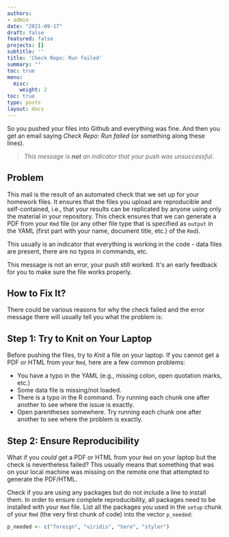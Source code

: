 ```yaml
---
authors:
- admin
date: "2021-09-17"
draft: false
featured: false
projects: []
subtitle: ''
title: 'Check Repo: Run failed'
summary: ""  
toc: true
menu:
  misc:
    weight: 2
toc: true
type: posts
layout: docs
---
```


So you pushed your files into Github and everything was fine. And then you get an email saying *Check Repo: Run failed* (or something along these lines). 

> _This message is **not** an indicator that your push was unsuccessful_. 

## Problem

This mail is the result of an automated check that we set up for your homework files. It ensures that the files you upload are reproducible and self-contained, i.e., that your results can be replicated by anyone using only the material in your repository. This check ensures that we can generate a PDF from your `Rmd` file (or any other file type that is specified as `output` in the YAML (first part with your name, document title, etc.) of the `Rmd`). 

This usually is an indicator that everything is working in the code - data files are present, there are no typos in commands, etc. 

This message is not an error, your push still worked. It's an early feedback for you to make sure the file works properly.


## How to Fix It?

There could be various reasons for why the check failed and the error message there will usually tell you what the problem is:

## Step 1: Try to Knit on Your Laptop

Before pushing the files, try to *Knit* a file on your laptop. If you cannot get a PDF or HTML from your `Rmd`, here are a few common problems:

- You have a typo in the YAML (e.g., missing colon, open quotation marks, etc.)
- Some data file is missing/not loaded.
- There is a typo in the R command. Try running each chunk one after another to see where the issue is exactly. 
- Open parentheses somewhere. Try running each chunk one after another to see where the problem is exactly. 

## Step 2: Ensure Reproducibility 

What if you *could* get a PDF or HTML from your `Rmd` on your laptop but the check is nevertheless failed? This usually means that something that was on your local machine was missing on the remote one that attempted to generate the PDF/HTML. 

Check if you are using any packages but do not include a line to install them. In order to ensure complete reproducibility, all packages need to be installed with your `Rmd` file. List all the packages you used in the `setup` chunk of your `Rmd` (the very first chunk of code) into the vector `p_needed`:

```r
p_needed <- c("foreign", "viridis", "here", "styler")
```



 